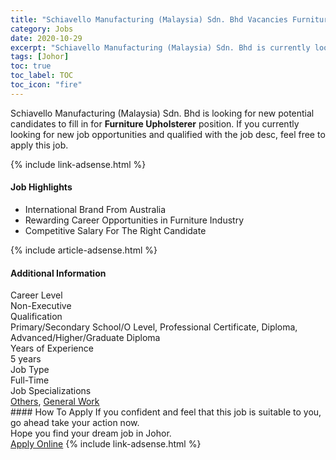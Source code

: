 ```yaml
---
title: "Schiavello Manufacturing (Malaysia) Sdn. Bhd Vacancies Furniture Upholsterer" 
category: Jobs 
date: 2020-10-29 
excerpt: "Schiavello Manufacturing (Malaysia) Sdn. Bhd is currently looking for suitable person to fill in the Furniture Upholsterer which positioned at Johor" 
tags: [Johor] 
toc: true 
toc_label: TOC 
toc_icon: "fire" 
--- 
```


<p>Schiavello Manufacturing (Malaysia) Sdn. Bhd is looking for new potential candidates to fill in for <b>Furniture Upholsterer</b> position. If you currently looking for new job opportunities and qualified with the job desc, feel free to apply this job.
</p>{% include link-adsense.html %} 
<div><div><h4>Job Highlights</h4></div><div><ul><li><div><div><div><div></div></div></div><div><span>International Brand From Australia</span></div></div></li><li><div><div><div><div></div></div></div><div><span>Rewarding Career Opportunities in Furniture Industry</span></div></div></li><li><div><div><div><div></div></div></div><div><span>Competitive Salary For The Right Candidate</span></div></div></li></ul></div></div> 
{% include article-adsense.html %} 
<div><div><h4>Additional Information</h4></div><div><div><div><div><div><div><div><span>Career Level</span></div><div><span>Non-Executive</span></div></div></div></div><div><div><div><div><span>Qualification</span></div><div><span>Primary/Secondary School/O Level, Professional Certificate, Diploma, Advanced/Higher/Graduate Diploma</span></div></div></div></div><div><div><div><div><span>Years of Experience</span></div><div><span>5 years</span></div></div></div></div><div><div><div><div><span>Job Type</span></div><div><span>Full-Time</span></div></div></div></div><div><div><div><div><span>Job Specializations</span></div><div><span><a href="/en/job-search/others-specialization-group-jobs/">Others</a>, <a href="/en/job-search/general-work-jobs/">General Work</a></span></div></div></div></div></div></div></div></div> 
#### How To Apply 
If you confident and feel that this job is suitable to you, go ahead take your action now. <br/> 
Hope you find your dream job in Johor. <br/> 
<a href="https://www.jobstreet.com.my/en/job/furniture-upholsterer-4395689?jobId=jobstreet-my-job-4395689&sectionRank=25&token=0~4e0c7a81-5c92-485b-aa3f-8d9639f2c0e4&fr=SRP%20View%20In%20New%20Ta" class="btn btn--info" target="_blank" rel="nofollow noopenner">Apply Online</a> 
{% include link-adsense.html %} 